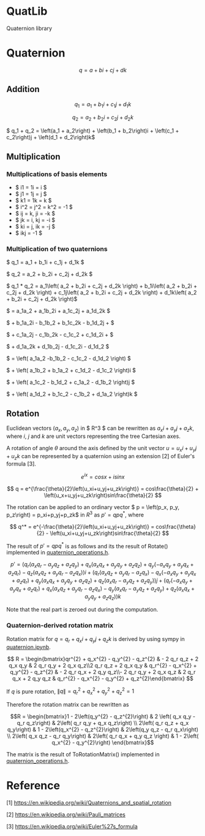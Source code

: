 # QuatLib
Quaternion library

# Quaternion
$$ q = a + bi + cj + dk $$

## Addition

$$ q_1 = a_1 + b_1i + c_1j + d_1k $$

$$ q_2 = a_2 + b_2i + c_2j + d_2k $$

$ q_1 + q_2 = \left(a_1 + a_2\right) + \left(b_1 + b_2\right)i + \left(c_1 + c_2\right)j + \left(d_1 + d_2\right)k$

## Multiplication

### Multiplications of basis elements
* $ i1 = 1i = i $
* $ j1 = 1j = j $
* $ k1 = 1k = k $
* $ i^2 = j^2 = k^2 = -1 $
* $ ij = k, ji = -k $
* $ jk = i, kj = -i $
* $ ki = j, ik = -j $
* $ ikj = -1 $

### Multiplication of two quaternions
$ q_1 = a_1 + b_1i + c_1j + d_1k $

$ q_2 = a_2 + b_2i + c_2j + d_2k $

$ q_1 * q_2 = a_1\left( a_2 + b_2i + c_2j + d_2k \right) + b_1i\left( a_2 + b_2i + c_2j + d_2k \right) + c_1j\left( a_2 + b_2i + c_2j + d_2k \right) + d_1k\left( a_2 + b_2i + c_2j + d_2k \right)$

$ = a_1a_2 + a_1b_2i + a_1c_2j + a_1d_2k $

$ + b_1a_2i - b_1b_2 + b_1c_2k - b_1d_2j  + $

$ + c_1a_2j - c_1b_2k - c_1c_2 + c_1d_2i  + $

$ + d_1a_2k + d_1b_2j - d_1c_2i - d_1d_2 $

$ = \left( a_1a_2 -b_1b_2 - c_1c_2 - d_1d_2 \right) $

$ + \left( a_1b_2 + b_1a_2 + c_1d_2 - d_1c_2 \right)i $

$ + \left( a_1c_2 - b_1d_2 + c_1a_2 - d_1b_2 \right)j $

$ + \left( a_1d_2 + b_1c_2 - c_1b_2 + d_1a_2 \right)k $


## Rotation

Euclidean vectors $\left(a_x, a_y, a_z\right)$ in $ R^3 $ can be rewritten as $a_xi+a_yj+a_zk$, where $i$, $j$ and $k$ are unit vectors representing the tree Cartesian axes.

A rotation of angle $\theta$ around the axis defined by the unit vector $u = u_xi+u_yj+u_zk$ can be represented by a quaternion using an extension [2] of Euler's formula [3].

$$ e^{ix} = cos x + i sin x $$

$$ q = e^{\frac{\theta}{2}\left(u_xi+u_yj+u_zk\right)} = cos\frac{\theta}{2} + \left(u_x+u_yj+u_zk\right)sin\frac{\theta}{2} $$


The rotation can be applied to an ordinary vector $ p = \left(p_x, p_y, p_z\right) = p_xi+p_yj+p_zk$ in $R^3$ as $p' = qpq^*$, where

$$ q^* = e^{-\frac{\theta}{2}\left(u_xi+u_yj+u_zk\right)} = cos\frac{\theta}{2} - \left(u_xi+u_yj+u_zk\right)sin\frac{\theta}{2} $$

The result of $p' = qpq^*$ is as follows and its the result of Rotate() implemented in [quaternion_operations.h](quaternion_operations.h).

$$ p' = \left(q_{r} \left(a_{x} q_{r} - a_{y} q_{z} + a_{z} q_{y}\right) + q_{x} \left(a_{x} q_{x} + a_{y} q_{y} + a_{z} q_{z}\right) + q_{y} \left(- a_{x} q_{y} + a_{y} q_{x} + a_{z} q_{r}\right) - q_{z} \left(a_{x} q_{z} + a_{y} q_{r} - a_{z} q_{x}\right)\right) i + \left(q_{r} \left(a_{x} q_{z} + a_{y} q_{r} - a_{z} q_{x}\right) - q_{x} \left(- a_{x} q_{y} + a_{y} q_{x} + a_{z} q_{r}\right) + q_{y} \left(a_{x} q_{x} + a_{y} q_{y} + a_{z} q_{z}\right) + q_{z} \left(a_{x} q_{r} - a_{y} q_{z} + a_{z} q_{y}\right)\right) j + \left(q_{r} \left(- a_{x} q_{y} + a_{y} q_{x} + a_{z} q_{r}\right) + q_{x} \left(a_{x} q_{z} + a_{y} q_{r} - a_{z} q_{x}\right) - q_{y} \left(a_{x} q_{r} - a_{y} q_{z} + a_{z} q_{y}\right) + q_{z} \left(a_{x} q_{x} + a_{y} q_{y} + a_{z} q_{z}\right)\right) k $$

Note that the real part is zeroed out during the computation.

### Quaternion-derived rotation matrix
Rotation matrix for $q = q_r + q_xi + q_yj + q_zk$ is derived by using sympy in [quaternion.ipynb](quaternion.ipynb).

$$ R = \begin{bmatrix}qr^{2} + q_x^{2} - q_y^{2} - q_z^{2} & - 2 q_r q_z + 2 q_x q_y & 2 q_r q_y + 2 q_x q_z\\2 q_r q_z + 2 q_x q_y & q_r^{2} - q_x^{2} + q_y^{2} - q_z^{2} & - 2 q_r q_x + 2 q_y q_z\\- 2 q_r q_y + 2 q_x q_z & 2 q_r q_x + 2 q_y q_z & q_r^{2} - q_x^{2} - q_y^{2} + q_z^{2}\end{bmatrix} $$


If $q$ is pure rotation, $\lVert q\rVert = q_r^2 + q_x^2+q_y^2 + q_z^2 = 1$

Therefore the rotation matrix can be rewritten as 

$$R = \begin{bmatrix}1 - 2\left(q_y^{2} - q_z^{2}\right) & 2 \left( q_x q_y - q_r q_z\right) & 2\left( q_r q_y + q_x q_z\right) \\ 2\left( q_r q_z + q_x q_y\right) & 1 - 2\left(q_x^{2} - q_z^{2}\right) & 2\left(q_y q_z - q_r q_x\right) \\ 2\left( q_x q_z - q_r q_y\right) & 2\left( q_r q_x + q_y q_z \right) & 1 - 2\left( q_x^{2} - q_y^{2}\right) \end{bmatrix}$$

The matrix is the result of ToRotationMatrix() implemented in [quaternion_operations.h](quaternion_operations.h).




# Reference

[1] https://en.wikipedia.org/wiki/Quaternions_and_spatial_rotation

[2] https://en.wikipedia.org/wiki/Pauli_matrices

[3] https://en.wikipedia.org/wiki/Euler%27s_formula


